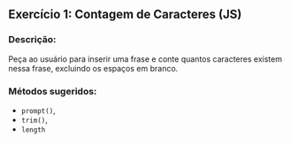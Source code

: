 ## Exercício 1: Contagem de Caracteres (JS)

### Descrição: 
Peça ao usuário para inserir uma frase e conte quantos caracteres existem nessa frase, excluindo os espaços em branco.

### Métodos sugeridos: 
- `prompt()`, 
- `trim()`, 
- `length`
